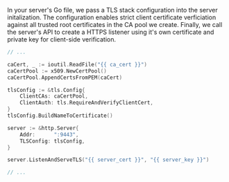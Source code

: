 In your server's Go file, we pass a TLS stack configuration into the server initalization. The configuration enables strict client certificate verficiation against all trusted root certificates in the CA pool we create. Finally, we call the server's API to create a HTTPS listener using it's own certificate and private key for client-side verification.

```go
// ...

caCert, _ := ioutil.ReadFile("{{ ca_cert }}")
caCertPool := x509.NewCertPool()
caCertPool.AppendCertsFromPEM(caCert)

tlsConfig := &tls.Config{
    ClientCAs: caCertPool,
    ClientAuth: tls.RequireAndVerifyClientCert,
}
tlsConfig.BuildNameToCertificate()

server := &http.Server{
    Addr:      ":9443",
    TLSConfig: tlsConfig,
}

server.ListenAndServeTLS("{{ server_cert }}", "{{ server_key }}")

// ...
```
